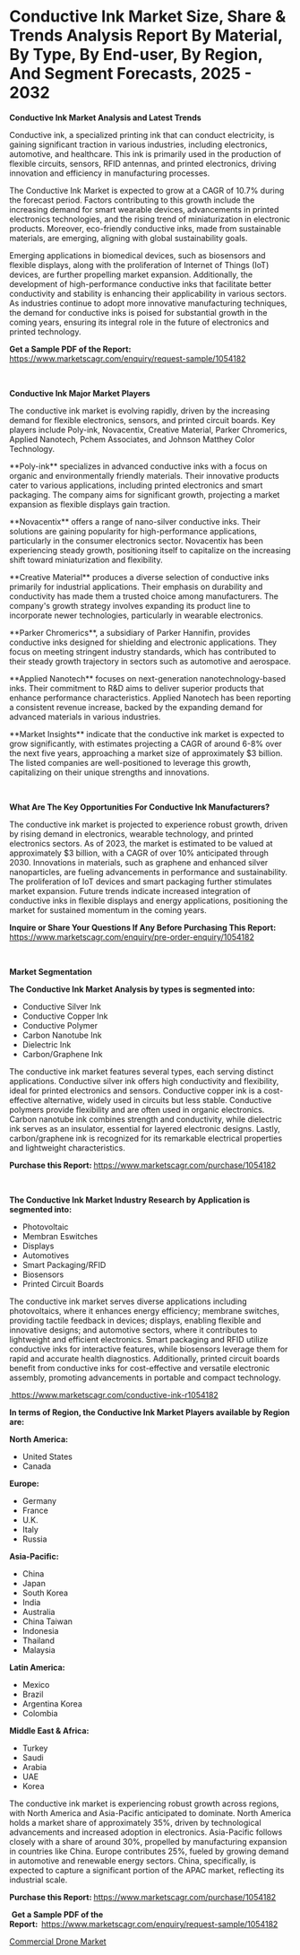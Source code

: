 <p><h1>Conductive Ink Market Size, Share & Trends Analysis Report By Material, By Type, By End-user, By Region, And Segment Forecasts, 2025 - 2032</h1></p><p><strong>Conductive Ink Market Analysis and Latest Trends</strong></p>
<p><p>Conductive ink, a specialized printing ink that can conduct electricity, is gaining significant traction in various industries, including electronics, automotive, and healthcare. This ink is primarily used in the production of flexible circuits, sensors, RFID antennas, and printed electronics, driving innovation and efficiency in manufacturing processes.</p><p>The Conductive Ink Market is expected to grow at a CAGR of 10.7% during the forecast period. Factors contributing to this growth include the increasing demand for smart wearable devices, advancements in printed electronics technologies, and the rising trend of miniaturization in electronic products. Moreover, eco-friendly conductive inks, made from sustainable materials, are emerging, aligning with global sustainability goals.</p><p>Emerging applications in biomedical devices, such as biosensors and flexible displays, along with the proliferation of Internet of Things (IoT) devices, are further propelling market expansion. Additionally, the development of high-performance conductive inks that facilitate better conductivity and stability is enhancing their applicability in various sectors. As industries continue to adopt more innovative manufacturing techniques, the demand for conductive inks is poised for substantial growth in the coming years, ensuring its integral role in the future of electronics and printed technology.</p></p>
<p><strong>Get a Sample PDF of the Report:&nbsp;</strong> <a href="https://www.marketscagr.com/enquiry/request-sample/1054182?utm_campaign=2136&utm_medium=2&utm_source=Github&utm_content=ia&utm_term=06032025&utm_id=conductive-ink">https://www.marketscagr.com/enquiry/request-sample/1054182</a></p>
<p>&nbsp;</p>
<p><strong>Conductive Ink Major Market Players</strong></p>
<p><p>The conductive ink market is evolving rapidly, driven by the increasing demand for flexible electronics, sensors, and printed circuit boards. Key players include Poly-ink, Novacentix, Creative Material, Parker Chromerics, Applied Nanotech, Pchem Associates, and Johnson Matthey Color Technology. </p><p>**Poly-ink** specializes in advanced conductive inks with a focus on organic and environmentally friendly materials. Their innovative products cater to various applications, including printed electronics and smart packaging. The company aims for significant growth, projecting a market expansion as flexible displays gain traction.</p><p>**Novacentix** offers a range of nano-silver conductive inks. Their solutions are gaining popularity for high-performance applications, particularly in the consumer electronics sector. Novacentix has been experiencing steady growth, positioning itself to capitalize on the increasing shift toward miniaturization and flexibility.</p><p>**Creative Material** produces a diverse selection of conductive inks primarily for industrial applications. Their emphasis on durability and conductivity has made them a trusted choice among manufacturers. The company's growth strategy involves expanding its product line to incorporate newer technologies, particularly in wearable electronics.</p><p>**Parker Chromerics**, a subsidiary of Parker Hannifin, provides conductive inks designed for shielding and electronic applications. They focus on meeting stringent industry standards, which has contributed to their steady growth trajectory in sectors such as automotive and aerospace.</p><p>**Applied Nanotech** focuses on next-generation nanotechnology-based inks. Their commitment to R&D aims to deliver superior products that enhance performance characteristics. Applied Nanotech has been reporting a consistent revenue increase, backed by the expanding demand for advanced materials in various industries.</p><p>**Market Insights** indicate that the conductive ink market is expected to grow significantly, with estimates projecting a CAGR of around 6-8% over the next five years, approaching a market size of approximately $3 billion. The listed companies are well-positioned to leverage this growth, capitalizing on their unique strengths and innovations.</p></p>
<p>&nbsp;</p>
<p><strong>What Are The Key Opportunities For Conductive Ink Manufacturers?</strong></p>
<p><p>The conductive ink market is projected to experience robust growth, driven by rising demand in electronics, wearable technology, and printed electronics sectors. As of 2023, the market is estimated to be valued at approximately $3 billion, with a CAGR of over 10% anticipated through 2030. Innovations in materials, such as graphene and enhanced silver nanoparticles, are fueling advancements in performance and sustainability. The proliferation of IoT devices and smart packaging further stimulates market expansion. Future trends indicate increased integration of conductive inks in flexible displays and energy applications, positioning the market for sustained momentum in the coming years.</p></p>
<p><strong>Inquire or Share Your Questions If Any Before Purchasing This Report:</strong> <a href="https://www.marketscagr.com/enquiry/pre-order-enquiry/1054182?utm_campaign=2136&utm_medium=2&utm_source=Github&utm_content=ia&utm_term=06032025&utm_id=conductive-ink">https://www.marketscagr.com/enquiry/pre-order-enquiry/1054182</a></p>
<p>&nbsp;</p>
<p><strong>Market Segmentation</strong></p>
<p><strong>The Conductive Ink Market Analysis by types is segmented into:</strong></p>
<p><ul><li>Conductive Silver Ink</li><li>Conductive Copper Ink</li><li>Conductive Polymer</li><li>Carbon Nanotube Ink</li><li>Dielectric Ink</li><li>Carbon/Graphene Ink</li></ul></p>
<p><p>The conductive ink market features several types, each serving distinct applications. Conductive silver ink offers high conductivity and flexibility, ideal for printed electronics and sensors. Conductive copper ink is a cost-effective alternative, widely used in circuits but less stable. Conductive polymers provide flexibility and are often used in organic electronics. Carbon nanotube ink combines strength and conductivity, while dielectric ink serves as an insulator, essential for layered electronic designs. Lastly, carbon/graphene ink is recognized for its remarkable electrical properties and lightweight characteristics.</p></p>
<p><strong>Purchase this Report:&nbsp;</strong><a href="https://www.marketscagr.com/purchase/1054182?utm_campaign=2136&utm_medium=2&utm_source=Github&utm_content=ia&utm_term=06032025&utm_id=conductive-ink">https://www.marketscagr.com/purchase/1054182</a></p>
<p>&nbsp;</p>
<p><strong>The Conductive Ink Market Industry Research by Application is segmented into:</strong></p>
<p><ul><li>Photovoltaic</li><li>Membran Eswitches</li><li>Displays</li><li>Automotives</li><li>Smart Packaging/RFID</li><li>Biosensors</li><li>Printed Circuit Boards</li></ul></p>
<p><p>The conductive ink market serves diverse applications including photovoltaics, where it enhances energy efficiency; membrane switches, providing tactile feedback in devices; displays, enabling flexible and innovative designs; and automotive sectors, where it contributes to lightweight and efficient electronics. Smart packaging and RFID utilize conductive inks for interactive features, while biosensors leverage them for rapid and accurate health diagnostics. Additionally, printed circuit boards benefit from conductive inks for cost-effective and versatile electronic assembly, promoting advancements in portable and compact technology.</p></p>
<p><a href="https://www.marketscagr.com/conductive-ink-r1054182?utm_campaign=2136&utm_medium=2&utm_source=Github&utm_content=ia&utm_term=06032025&utm_id=conductive-ink">&nbsp;https://www.marketscagr.com/conductive-ink-r1054182</a></p>
<p><strong>In terms of Region, the Conductive Ink Market Players available by Region are:</strong></p>
<p>
    <p> <strong> North America: </strong>
        <ul>
            <li>United States</li>
            <li>Canada</li>
        </ul>
        </p> 
    <p> <strong> Europe: </strong>
        <ul>
            <li>Germany</li>
            <li>France</li>
            <li>U.K.</li>
            <li>Italy</li>
            <li>Russia</li>
        </ul>
        </p> 
    <p> <strong> Asia-Pacific: </strong>
        <ul>
            <li>China</li>
            <li>Japan</li>
            <li>South Korea</li>
            <li>India</li>
            <li>Australia</li>
            <li>China Taiwan</li>
            <li>Indonesia</li>
            <li>Thailand</li>
            <li>Malaysia</li>
        </ul>
        </p> 
    <p> <strong> Latin America: </strong>
        <ul>
            <li>Mexico</li>
            <li>Brazil</li>
            <li>Argentina Korea</li>
            <li>Colombia</li>
        </ul>
        </p> 
    <p> <strong> Middle East & Africa: </strong>
        <ul>
            <li>Turkey</li>
            <li>Saudi</li>
            <li>Arabia</li>
            <li>UAE</li>
            <li>Korea</li>
        </ul>
    </p>
    </p>
<p><p>The conductive ink market is experiencing robust growth across regions, with North America and Asia-Pacific anticipated to dominate. North America holds a market share of approximately 35%, driven by technological advancements and increased adoption in electronics. Asia-Pacific follows closely with a share of around 30%, propelled by manufacturing expansion in countries like China. Europe contributes 25%, fueled by growing demand in automotive and renewable energy sectors. China, specifically, is expected to capture a significant portion of the APAC market, reflecting its industrial scale.</p></p>
<p><strong>Purchase this Report: </strong><a href="https://www.marketscagr.com/purchase/1054182?utm_campaign=2136&utm_medium=2&utm_source=Github&utm_content=ia&utm_term=06032025&utm_id=conductive-ink">https://www.marketscagr.com/purchase/1054182</a></p>
<p>&nbsp;<strong>Get a Sample PDF of the Report:&nbsp;&nbsp;</strong><a href="https://www.marketscagr.com/enquiry/request-sample/1054182?utm_campaign=2136&utm_medium=2&utm_source=Github&utm_content=ia&utm_term=06032025&utm_id=conductive-ink">https://www.marketscagr.com/enquiry/request-sample/1054182</a></p>
<p><strong></strong></p>
<p><p><a href="https://github.com/tona7vba/Market-Research-Report-List-1/blob/main/commercial-drone-market.md?utm_campaign=2136&utm_medium=2&utm_source=Github&utm_content=ia&utm_term=06032025&utm_id=conductive-ink">Commercial Drone Market</a></p></p>